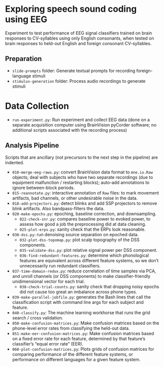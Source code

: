 # Exploring speech sound coding using EEG
Experiment to test performance of EEG signal classifiers trained on brain responses to CV-syllables using only English consonants, when tested on brain responses to held-out English and foreign consonant CV-syllables.

## Preparation
- `slide-prompts` folder: Generate textual prompts for recording foreign-language stimuli
- `stimulus-generation` folder: Process audio recordings to generate stimuli

# Data Collection
- `run-experiment.py`: Run experiment and collect EEG data (done on a separate acquisition computer using BrainVision pyCorder software; no additional scripts associated with the recording process)

## Analysis Pipeline
Scripts that are ancillary (not precursors to the next step in the pipeline) are indented.

- `010-merge-eeg-raws.py`: convert BrainVision data format to `mne.io.Raw` objects; deal with subjects who have two separate recordings (due to equipment malfunction / restarting blocks); auto-add annotations to ignore between-block periods.
- `015-reannotate.py`: interactive annotation of `Raw` files: to mark movement artifacts, bad channels, or other undesirable noise in the data.
- `018-add-projectors.py`: detect blinks and add SSP projectors to remove blink artifacts. Also bandpass-filters the data.
- `020-make-epochs.py`: epoching, baseline correction, and downsampling.
    - `022-check-snr.py`: compares baseline power to evoked power, to assess how good a job the preprocessing did at data cleaning.
    - `025-plot-erps.py`: sanity check that the ERPs look reasonable.
- `030-dss.py`: run denoising source separation on epoched data.
    - `032-plot-dss-topomap.py`: plot scalp topography of the DSS components.
    - `035-validate-dss.py`: plot relative signal power per DSS component.
    - `036-find-redundant-features.py`: determine which phonological features are equivalent across different feature systems, so we don’t unnecessarily run redundant classifiers.
- `037-time-domain-redux.py`: reduce correlation of time samples via PCA, and unroll channels (or DSS components) to make classifier-friendly unidimensional vector for each trial.
    - `038-check-trial-counts.py`: sanity check that dropping noisy epochs did not cause too great an imbalance across phone types.
- `039-make-parallel-jobfile.py`: generates the Bash lines that call the classification script with command line args for each subject and feature.
- `040-classify.py`: The machine learning workhorse that runs the grid search / cross validation.
- `050-make-confusion-matrices.py`: Make confusion matrices based on the phone-level error rates from classifying the held-out data.
- `051-make-eer-confusion-matrices.py`: Make confusion matrices based on a fixed error rate for each feature, determined by that feature’s classifier’s “equal error rate” (EER).
- `060-plot-confusion-matrices.py`: Plots grids of confusion matrices for comparing performance of the different feature systems, or performance on different languages for a given feature system.
